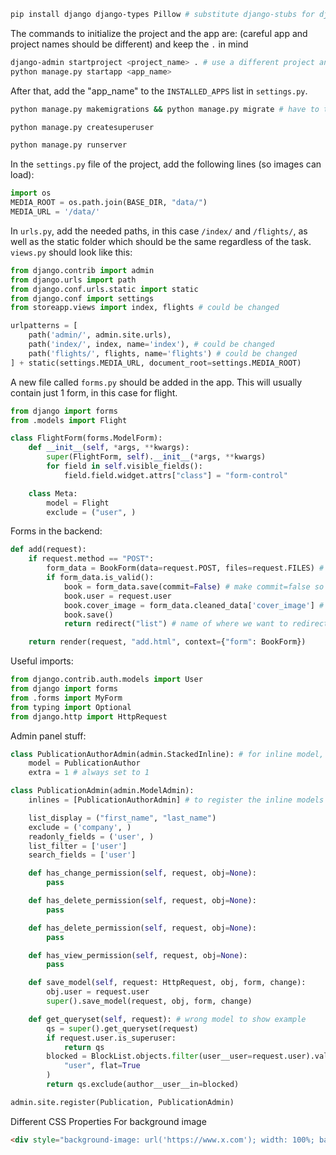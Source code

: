 ```bash
pip install django django-types Pillow # substitute django-stubs for django-stubs maybe
```
The commands to initialize the project and the app are: (careful app and project names should be different) and keep the `.` in mind
```bash
django-admin startproject <project_name> . # use a different project and app name
python manage.py startapp <app_name>
```

After that, add the "app_name" to the `INSTALLED_APPS` list in `settings.py`.

```bash
python manage.py makemigrations && python manage.py migrate # have to type these separately on PoweShell
```

```bash
python manage.py createsuperuser
```

```bash
python manage.py runserver
```

In the `settings.py` file of the project, add the following lines (so images can load):

```python
import os
MEDIA_ROOT = os.path.join(BASE_DIR, "data/")
MEDIA_URL = '/data/'
```

In `urls.py`, add the needed paths, in this case `/index/` and `/flights/`, as well as the static folder which should be the same regardless of the task. `views.py` should look like this:

```python
from django.contrib import admin
from django.urls import path
from django.conf.urls.static import static
from django.conf import settings
from storeapp.views import index, flights # could be changed

urlpatterns = [
    path('admin/', admin.site.urls),
    path('index/', index, name='index'), # could be changed
    path('flights/', flights, name='flights') # could be changed
] + static(settings.MEDIA_URL, document_root=settings.MEDIA_ROOT)
```

A new file called `forms.py` should be added in the app. This will usually contain just 1 form, in this case for flight.

```python
from django import forms
from .models import Flight

class FlightForm(forms.ModelForm):
    def __init__(self, *args, **kwargs):
        super(FlightForm, self).__init__(*args, **kwargs)
        for field in self.visible_fields():
            field.field.widget.attrs["class"] = "form-control"

    class Meta:
        model = Flight
        exclude = ("user", )
```

Forms in the backend:

```python
def add(request):
    if request.method == "POST":
        form_data = BookForm(data=request.POST, files=request.FILES) # always the same, just change the Form class
        if form_data.is_valid():
            book = form_data.save(commit=False) # make commit=false so new changes can be made
            book.user = request.user
            book.cover_image = form_data.cleaned_data['cover_image'] # ImageFields should be handled like this
            book.save()
            return redirect("list") # name of where we want to redirect

    return render(request, "add.html", context={"form": BookForm})
```

Useful imports:

```python
from django.contrib.auth.models import User
from django import forms
from .forms import MyForm
from typing import Optional
from django.http import HttpRequest
```

Admin panel stuff:

```python
class PublicationAuthorAdmin(admin.StackedInline): # for inline model, can use TabularInline too
    model = PublicationAuthor
    extra = 1 # always set to 1

class PublicationAdmin(admin.ModelAdmin):
    inlines = [PublicationAuthorAdmin] # to register the inline models

    list_display = ("first_name", "last_name")
    exclude = ('company', )
    readonly_fields = ('user', )
    list_filter = ['user']
    search_fields = ['user']

    def has_change_permission(self, request, obj=None):
        pass

    def has_delete_permission(self, request, obj=None):
        pass

    def has_delete_permission(self, request, obj=None):
        pass

    def has_view_permission(self, request, obj=None):
        pass

    def save_model(self, request: HttpRequest, obj, form, change):
        obj.user = request.user
        super().save_model(request, obj, form, change)

    def get_queryset(self, request): # wrong model to show example
        qs = super().get_queryset(request)
        if request.user.is_superuser:
            return qs
        blocked = BlockList.objects.filter(user__user=request.user).values_list(
            "user", flat=True
        )
        return qs.exclude(author__user__in=blocked)

admin.site.register(Publication, PublicationAdmin)
```
Different CSS Properties
For background image
```html
<div style="background-image: url('https://www.x.com'); width: 100%; background-position: center; background-size: cover; height: 500px;">
```
